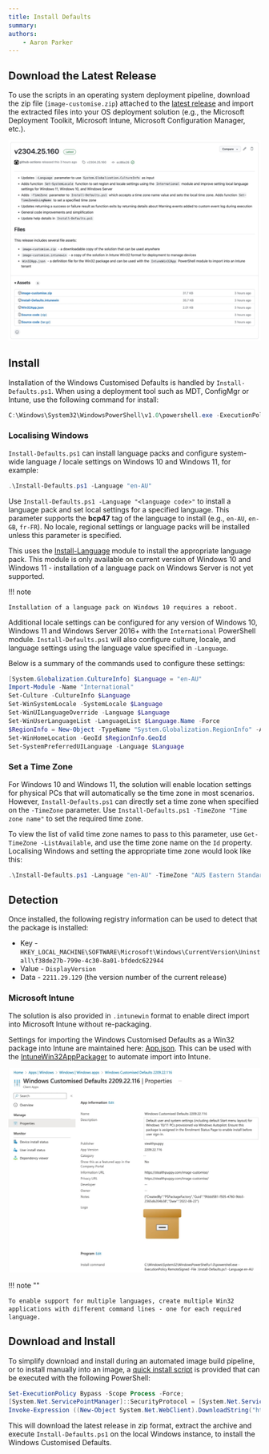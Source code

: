 ```yaml
---
title: Install Defaults
summary: 
authors:
    - Aaron Parker
---
```

## Download the Latest Release

To use the scripts in an operating system deployment pipeline, download the zip file (`image-customise.zip`) attached to the [latest release](https://github.com/aaronparker/image-customise/releases/latest) and import the extracted files into your OS deployment solution (e.g., the Microsoft Deployment Toolkit, Microsoft Intune, Microsoft Configuration Manager, etc.).

![Windows Custom Defaults release hosted on GitHub](assets/img/githubrelease.jpeg)

## Install

Installation of the Windows Customised Defaults is handled by `Install-Defaults.ps1`. When using a deployment tool such as MDT, ConfigMgr or Intune, use the following command for install:

```powershell
C:\Windows\System32\WindowsPowerShell\v1.0\powershell.exe -ExecutionPolicy RemoteSigned -File .\Install-Defaults.ps1
```

### Localising Windows

`Install-Defaults.ps1` can install language packs and configure system-wide language / locale settings on Windows 10 and Windows 11, for example:

```powershell
.\Install-Defaults.ps1 -Language "en-AU"
```

Use `Install-Defaults.ps1 -Language "<language code>"` to install a language pack and set local settings for a specified language. This parameter supports the **bcp47** tag of the language to install (e.g., `en-AU`, `en-GB`, `fr-FR`). No locale, regional settings or language packs will be installed unless this parameter is specified.

This uses the [Install-Language](https://learn.microsoft.com/en-au/powershell/module/languagepackmanagement/install-language) module to install the appropriate language pack. This module is only available on current version of Windows 10 and Windows 11 - installation of a language pack on Windows Server is not yet supported.

!!! note

    Installation of a language pack on Windows 10 requires a reboot.

Additional locale settings can be configured for any version of Windows 10, Windows 11 and Windows Server 2016+ with the `International` PowerShell module. `Install-Defaults.ps1` will also configure culture, locale, and language settings using the language value specified in `-Language`.

Below is a summary of the commands used to configure these settings:

```powershell
[System.Globalization.CultureInfo] $Language = "en-AU"
Import-Module -Name "International"
Set-Culture -CultureInfo $Language
Set-WinSystemLocale -SystemLocale $Language
Set-WinUILanguageOverride -Language $Language
Set-WinUserLanguageList -LanguageList $Language.Name -Force
$RegionInfo = New-Object -TypeName "System.Globalization.RegionInfo" -ArgumentList $Language
Set-WinHomeLocation -GeoId $RegionInfo.GeoId
Set-SystemPreferredUILanguage -Language $Language
```

### Set a Time Zone

For Windows 10 and Windows 11, the solution will enable location settings for physical PCs that will automatically se the time zone in most scenarios. However, `Install-Defaults.ps1` can directly set a time zone when specified on the `-TimeZone` parameter. Use `Install-Defaults.ps1 -TimeZone "Time zone name"` to set the required time zone.

To view the list of valid time zone names to pass to this parameter, use `Get-TimeZone -ListAvailable`, and use the time zone name on the `Id` property. Localising Windows and setting the appropriate time zone would look like this:

```powershell
.\Install-Defaults.ps1 -Language "en-AU" -TimeZone "AUS Eastern Standard Time"
```

## Detection

Once installed, the following registry information can be used to detect that the package is installed:

* Key - `HKEY_LOCAL_MACHINE\SOFTWARE\Microsoft\Windows\CurrentVersion\Uninstall\f38de27b-799e-4c30-8a01-bfdedc622944`
* Value - `DisplayVersion`
* Data - `2211.29.129` (the version number of the current release)

### Microsoft Intune

The solution is also provided in `.intunewin` format to enable direct import into Microsoft Intune without re-packaging.

Settings for importing the Windows Customised Defaults as a Win32 package into Intune are maintained here: [App.json](https://github.com/aaronparker/image-customise/blob/main/App.json). This can be used with the [IntuneWin32AppPackager](https://github.com/MSEndpointMgr/IntuneWin32AppPackager) to automate import into Intune.

![Windows Custom Defaults as a Win32 application in Microsoft Intune](assets/img/intuneapp.jpeg)

!!! note ""

    To enable support for multiple languages, create multiple Win32 applications with different command lines - one for each required language.

## Download and Install

To simplify download and install during an automated image build pipeline, or to install manually into an image, a [quick install script](https://raw.githubusercontent.com/aaronparker/image-customise/main/Install.ps1) is provided that can be executed with the following PowerShell:

```powershell
Set-ExecutionPolicy Bypass -Scope Process -Force;
[System.Net.ServicePointManager]::SecurityProtocol = [System.Net.ServicePointManager]::SecurityProtocol -bor 3072;
Invoke-Expression ((New-Object System.Net.WebClient).DownloadString("https://raw.githubusercontent.com/aaronparker/image-customise/main/Install.ps1"))
```

This will download the latest release in zip format, extract the archive and execute `Install-Defaults.ps1` on the local Windows instance, to install the Windows Customised Defaults.
